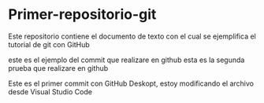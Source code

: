 # Primer-repositorio-git
Este repositorio contiene el documento de texto con el cual se ejemplifica el tutorial de git con GitHub


este es el ejemplo del commit que realizare en github
esta es la segunda prueba que realizare en github

Este es el primer commit con GitHub Deskopt, estoy modificando el archivo desde Visual Studio Code
